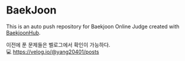 # BaekJoon
This is an auto push repository for Baekjoon Online Judge created with [BaekjoonHub](https://github.com/BaekjoonHub/BaekjoonHub).

이전에 푼 문제들은 벨로그에서 확인이 가능하다.
</br>
💻 https://velog.io/@yang20401/posts

